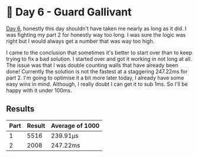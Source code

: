 # 🎄 Day 6 - Guard Gallivant

[Day 6](https://adventofcode.com/2024/day/6), honestly this day shouldn't have taken me nearly as long as it did. I was fighting my part 2 for honestly way too long. I was sure the logic was right but I would always get a number that was way too high.

I came to the conclusion that sometimes it's better to start over than to keep trying to fix a bad solution. I started over and got it working in not long at all. The issue was that I was double counting walls that have already been done! Currently the solution is not the fastest at a staggering 247.22ms for part 2. I'm going to optimise it a bit more later today, I already have some easy wins in mind. Although, I really doubt I can get it to sub 1ms. So I'll be happy with it under 100ms.

## Results

| Part | Result | Average of 1000 |
| ---- | ------ | --------------- |
| 1    | 5516   | 239.91µs        |
| 2    | 2008   | 247.22ms        |
